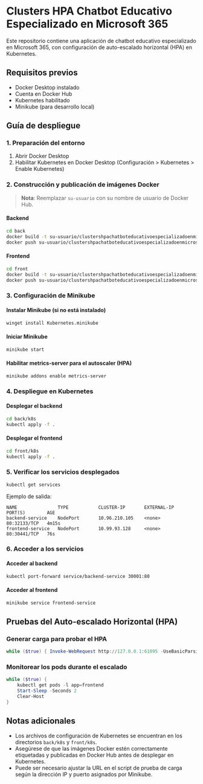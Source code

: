 # Clusters HPA Chatbot Educativo Especializado en Microsoft 365

Este repositorio contiene una aplicación de chatbot educativo especializado en Microsoft 365, con configuración de auto-escalado horizontal (HPA) en Kubernetes.

## Requisitos previos

- Docker Desktop instalado
- Cuenta en Docker Hub
- Kubernetes habilitado
- Minikube (para desarrollo local)

## Guía de despliegue

### 1. Preparación del entorno

1. Abrir Docker Desktop
2. Habilitar Kubernetes en Docker Desktop (Configuración > Kubernetes > Enable Kubernetes)

### 2. Construcción y publicación de imágenes Docker

> **Nota**: Reemplazar `su-usuario` con su nombre de usuario de Docker Hub.

#### Backend

```bash
cd back
docker build -t su-usuario/clustershpachatboteducativoespecializadoenmicrosoft365-backend:latest .
docker push su-usuario/clustershpachatboteducativoespecializadoenmicrosoft365-backend:latest
```

#### Frontend

```bash
cd front
docker build -t su-usuario/clustershpachatboteducativoespecializadoenmicrosoft365-frontend:latest .
docker push su-usuario/clustershpachatboteducativoespecializadoenmicrosoft365-frontend:latest
```

### 3. Configuración de Minikube

#### Instalar Minikube (si no está instalado)

```bash
winget install Kubernetes.minikube
```

#### Iniciar Minikube

```bash
minikube start
```

#### Habilitar metrics-server para el autoscaler (HPA)

```bash
minikube addons enable metrics-server
```

### 4. Despliegue en Kubernetes

#### Desplegar el backend

```bash
cd back/k8s
kubectl apply -f .
```

#### Desplegar el frontend

```bash
cd front/k8s
kubectl apply -f .
```

### 5. Verificar los servicios desplegados

```bash
kubectl get services
```

Ejemplo de salida:
```
NAME               TYPE           CLUSTER-IP       EXTERNAL-IP   PORT(S)        AGE
backend-service    NodePort       10.96.210.105    <none>        80:32133/TCP   4m15s
frontend-service   NodePort       10.99.93.128     <none>        80:30441/TCP   76s
```

### 6. Acceder a los servicios

#### Acceder al backend

```bash
kubectl port-forward service/backend-service 30001:80
```

#### Acceder al frontend

```bash
minikube service frontend-service
```

## Pruebas del Auto-escalado Horizontal (HPA)

### Generar carga para probar el HPA

```powershell
while ($true) { Invoke-WebRequest http://127.0.0.1:61095 -UseBasicParsing }
```

### Monitorear los pods durante el escalado

```powershell
while ($true) {
    kubectl get pods -l app=frontend
    Start-Sleep -Seconds 2
    Clear-Host
}
```

## Notas adicionales

- Los archivos de configuración de Kubernetes se encuentran en los directorios `back/k8s` y `front/k8s`.
- Asegúrese de que las imágenes Docker estén correctamente etiquetadas y publicadas en Docker Hub antes de desplegar en Kubernetes.
- Puede ser necesario ajustar la URL en el script de prueba de carga según la dirección IP y puerto asignados por Minikube.

